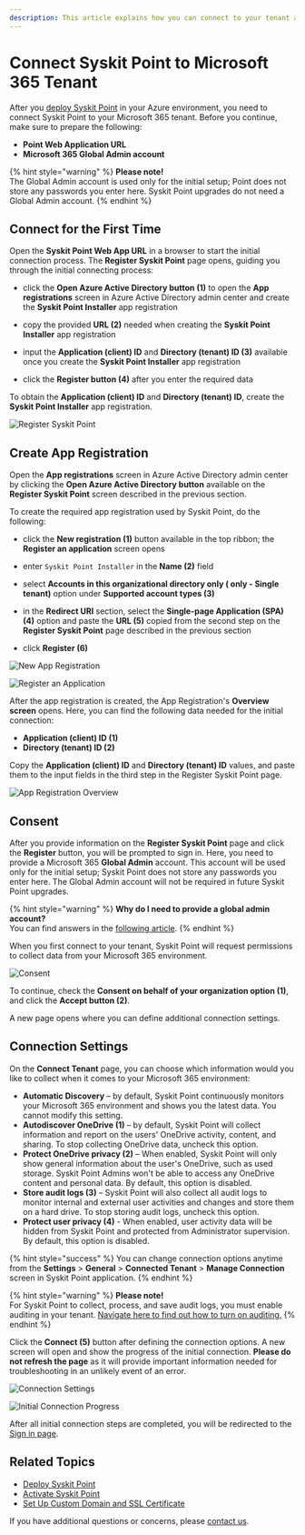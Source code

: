```yaml
---
description: This article explains how you can connect to your tenant and start using Syskit Point. 
---
```


# Connect Syskit Point to Microsoft 365 Tenant

After you [deploy Syskit Point](deploy-syskit-point.md) in your Azure environment, you need to connect Syskit Point to your Microsoft 365 tenant. 
Before you continue, make sure to prepare the following:

* **Point Web Application URL**
* **Microsoft 365 Global Admin account**

{% hint style="warning" %}
**Please note!**  
The Global Admin account is used only for the initial setup; Point does not store any passwords you enter here. Syskit Point upgrades do not need a Global Admin account.
{% endhint %}

## Connect for the First Time

Open the **Syskit Point Web App URL** in a browser to start the initial connection process.
The **Register Syskit Point** page opens, guiding you through the initial connecting process:

* click the **Open Azure Active Directory button (1)** to open the **App registrations** screen in Azure Active Directory admin center and create the **Syskit Point Installer** app registration 

* copy the provided **URL (2)** needed when creating the **Syskit Point Installer** app registration

* input the **Application (client) ID** and **Directory (tenant) ID (3)** available once you create the **Syskit Point Installer** app registration

* click the **Register button (4)** after you enter the required data

To obtain the **Application (client) ID** and **Directory (tenant) ID**, create the **Syskit Point Installer** app registration.

![Register Syskit Point](../../.gitbook/assets/connect-to-tenant-register.png)

## Create App Registration

Open the **App registrations** screen in Azure Active Directory admin center by clicking the **Open Azure Active Directory button** available on the **Register Syskit Point** screen described in the previous section.

To create the required app registration used by Syskit Point, do the following:

* click the **New registration (1)** button available in the top ribbon; the **Register an application** screen opens

* enter `Syskit Point Installer` in the **Name (2)** field 

* select **Accounts in this organizational directory only (<TenantName> only - Single tenant)** option under **Supported account types (3)** 
 
* in the **Redirect URI** section, select the **Single-page Application (SPA) (4)** option and paste the **URL (5)** copied from the second step on the **Register Syskit Point** page  described in the previous section

* click **Register (6)**

![New App Registration](../../.gitbook/assets/connect-to-tenant-new-app-registration.png)

![Register an Application](../../.gitbook/assets/connect-to-tenant-register-application.png)

After the app registration is created, the App Registration's **Overview screen** opens.
Here, you can find the following data needed for the initial connection:
* **Application (client) ID (1)**
* **Directory (tenant) ID (2)**

Copy the **Application (client) ID** and **Directory (tenant) ID** values, and paste them to the input fields in the third step in the Register Syskit Point page. 

![App Registration Overview](../../.gitbook/assets/connect-to-tenant-app-registration-overview.png)

## Consent

After you provide information on the **Register Syskit Point** page and click the **Register** button, you will be prompted to sign in.
Here, you need to provide a Microsoft 365 **Global Admin** account. This account will be used only for the initial setup; Syskit Point does not store any passwords you enter here. The Global Admin account will not be required in future Syskit Point upgrades.

{% hint style="warning" %}
**Why do I need to provide a global admin account?**  
You can find answers in the [following article](../../requirements/permission-requirements.md#microsoft-365).
{% endhint %}

When you first connect to your tenant, Syskit Point will request permissions to collect data from your Microsoft 365 environment.

![Consent](../../.gitbook/assets/connect-to-tenant-consent.png)

To continue, check the **Consent on behalf of your organization option (1)**, and click the **Accept button (2)**. 

A new page opens where you can define additional connection settings. 

## Connection Settings

On the **Connect Tenant** page, you can choose which information would you like to collect when it comes to your Microsoft 365 environment:

* **Automatic Discovery** – by default, Syskit Point continuously monitors your Microsoft 365 environment and shows you the latest data. You cannot modify this setting.
* **Autodiscover OneDrive (1)** – by default, Syskit Point will collect information and report on the users' OneDrive activity, content, and sharing. To stop collecting OneDrive data, uncheck this option.
* **Protect OneDrive privacy (2)** – When enabled, Syskit Point will only show general information about the user's OneDrive, such as used storage. Syskit Point Admins won't be able to access any OneDrive content and personal data. By default, this option is disabled.
* **Store audit logs (3)** – Syskit Point will also collect all audit logs to monitor internal and external user activities and changes and store them on a hard drive. To stop storing audit logs, uncheck this option.
* **Protect user privacy (4)** - When enabled, user activity data will be hidden from Syskit Point and protected from Administrator supervision. By default, this option is disabled.

{% hint style="success" %}
You can change connection options anytime from the **Settings** > **General** > **Connected Tenant** > **Manage Connection** screen in Syskit Point application.
{% endhint %}

{% hint style="warning" %}
**Please note!**  
For Syskit Point to collect, process, and save audit logs, you must enable auditing in your tenant. [Navigate here to find out how to turn on auditing.](../../configuration/turn-on-auditing.md)
{% endhint %}

Click the **Connect (5)** button after defining the connection options. A new screen will open and show the progress of the initial connection. **Please do not refresh the page** as it will provide important information needed for troubleshooting in an unlikely event of an error. 

![Connection Settings](../../.gitbook/assets/connect-to-tenant-settings.png)

![Initial Connection Progress](../../.gitbook/assets/connect-to-tenant-progress.png)

After all initial connection steps are completed, you will be redirected to the [Sign in page](../../get-to-know-syskit-point/navigate-through-syskit-point.md#sign-in-screen). 

## Related Topics

* [Deploy Syskit Point](deploy-syskit-point.md)
* [Activate Syskit Point](../../set-up-point-data-center/activation/activate-syskit-point.md)
* [Set Up Custom Domain and SSL Certificate](set-up-custom-domain-and-ssl-certificate.md)

If you have additional questions or concerns, please [contact us](https://www.syskit.com/contact-us/).
